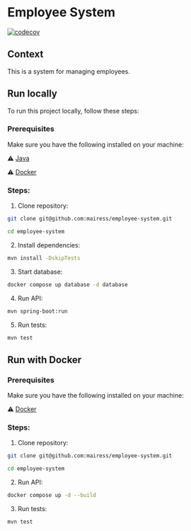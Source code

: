 # Employee System

[![codecov](https://codecov.io/gh/mairess/employee-system/graph/badge.svg?token=uhpCCXvCNz)](https://codecov.io/gh/mairess/employee-system)

## Context

This is a system for managing employees.

## Run locally

To run this project locally, follow these steps:

### Prerequisites

Make sure you have the following installed on your machine:

⚠️ [Java](https://www.oracle.com/java/)

⚠️ [Docker](https://www.docker.com/get-started/)

### Steps:

1. Clone repository:

```BASH
git clone git@github.com:mairess/employee-system.git

cd employee-system
```

2. Install dependencies:

```BASH
mvn install -DskipTests
```

3. Start database:

```BASH
docker compose up database -d database 
```

4. Run API:

```BASH
mvn spring-boot:run
```

5. Run tests:

```BASH
mvn test
```

## Run with Docker

### Prerequisites

Make sure you have the following installed on your machine:

⚠️ [Docker](https://www.docker.com/get-started/)

### Steps:

1. Clone repository:

```BASH
git clone git@github.com:mairess/employee-system.git

cd employee-system
```

2. Run API:

```BASH
docker compose up -d --build 
```

3. Run tests:

```BASH
mvn test
```